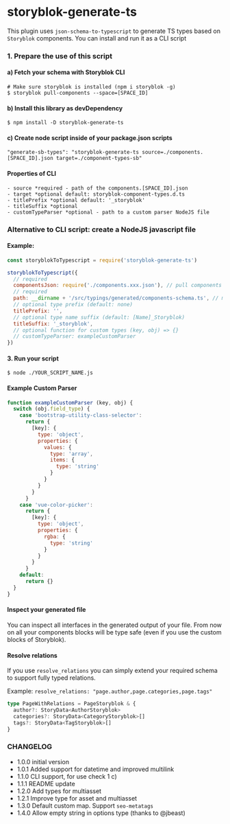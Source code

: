 # storyblok-generate-ts
This plugin uses `json-schema-to-typescript` to generate TS types based on `Storyblok` components. 
You can install and run it as a CLI script

### 1. Prepare the use of this script
#### a) Fetch your schema with Storyblok CLI
```
# Make sure storyblok is installed (npm i storyblok -g)
$ storyblok pull-components --space=[SPACE_ID]
```

#### b) Install this library as devDependency
```
$ npm install -D storyblok-generate-ts
```

#### c) Create node script inside of your package.json scripts 
```
"generate-sb-types": "storyblok-generate-ts source=./components.[SPACE_ID].json target=./component-types-sb"
```
#### Properties of CLI
```
- source *required - path of the components.[SPACE_ID].json
- target *optional default: storyblok-component-types.d.ts
- titlePrefix *optional default: '_storyblok' 
- titleSuffix *optional
- customTypeParser *optional - path to a custom parser NodeJS file
```

### Alternative to CLI script: create a NodeJS javascript file

#### Example:
```js
const storyblokToTypescript = require('storyblok-generate-ts')

storyblokToTypescript({
  // required
  componentsJson: require('./components.xxx.json'), // pull components with storyblok
  // required
  path: __dirname + '/src/typings/generated/components-schema.ts', // make sure path exists
  // optional type prefix (default: none)
  titlePrefix: '',
  // optional type name suffix (default: [Name]_Storyblok)
  titleSuffix: '_storyblok',
  // optional function for custom types (key, obj) => {}
  // customTypeParser: exampleCustomParser
})
```

#### 3. Run your script
```
$ node ./YOUR_SCRIPT_NAME.js
```

#### Example Custom Parser
```js
function exampleCustomParser (key, obj) {
  switch (obj.field_type) {
    case 'bootstrap-utility-class-selector':
      return {
        [key]: {
          type: 'object',
          properties: {
            values: {
              type: 'array',
              items: {
                type: 'string'
              }
            }
          }
        }
      }
    case 'vue-color-picker':
      return {
        [key]: {
          type: 'object',
          properties: {
            rgba: {
              type: 'string'
            }
          }
        }
      }
    default:
      return {}
  }
}
```

#### Inspect your generated file
You can inspect all interfaces in the generated output of your file. From now on all your components blocks will be type safe (even if you use the custom blocks of Storyblok).

#### Resolve relations
If you use `resolve_relations` you can simply extend your required schema to support fully typed relations.

Example: `resolve_relations: "page.author,page.categories,page.tags"`
```ts
type PageWithRelations = PageStoryblok & {
  author?: StoryData<AuthorStoryblok>
  categories?: StoryData<CategoryStoryblok>[]
  tags?: StoryData<TagStoryblok>[]
}
``` 

### CHANGELOG

* 1.0.0 initial version
* 1.0.1 Added support for datetime and improved multilink
* 1.1.0 CLI support, for use check 1 c)
* 1.1.1 README update
* 1.2.0 Add types for multiasset
* 1.2.1 Improve type for asset and multiasset
* 1.3.0 Default custom map. Support `seo-metatags`
* 1.4.0 Allow empty string in options type (thanks to @jbeast)
